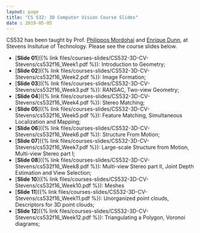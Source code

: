 ```yaml
---
layout: page
title: "CS 532: 3D Computer Vision Course Slides"
date : 2019-05-05
---
```


CS532 has been taught by Prof. [Philippos Mordohai](https://mordohai.github.io/) and [Enrique Dunn](https://www.cs.stevens.edu/~edunn/), at Stevens Insitutue of Technology. Please see the course slides below.

- [**Slide 01**]({% link files/courses-slides/CS532-3D-CV-Stevens/cs532f16_Week1.pdf %}): Introduction to Geometry;
- [**Slide 02**]({% link files/courses-slides/CS532-3D-CV-Stevens/cs532f16_Week2.pdf %}): Image Formation;
- [**Slide 03**]({% link files/courses-slides/CS532-3D-CV-Stevens/cs532f16_Week3.pdf %}): RANSAC, Two-view Geometry;
- [**Slide 04**]({% link files/courses-slides/CS532-3D-CV-Stevens/cs532f16_Week4.pdf %}): Stereo Matching;
- [**Slide 05**]({% link files/courses-slides/CS532-3D-CV-Stevens/cs532f16_Week5.pdf %}): Feature Matching, Simultaneous Localization and Mapping;
- [**Slide 06**]({% link files/courses-slides/CS532-3D-CV-Stevens/cs532f16_Week6.pdf %}): Structure From Motion;
- [**Slide 07**]({% link files/courses-slides/CS532-3D-CV-Stevens/cs532f16_Week7.pdf %}): Large-scale Structure from Motion, Multi-view Stereo part I;
- [**Slide 08**]({% link files/courses-slides/CS532-3D-CV-Stevens/cs532f16_Week8.pdf %}): Multi-view Stereo part II, Joint Depth Estimation and View Selection;
- [**Slide 10**]({% link files/courses-slides/CS532-3D-CV-Stevens/cs532f16_Week10.pdf %}): Meshes
- [**Slide 11**]({% link files/courses-slides/CS532-3D-CV-Stevens/cs532f16_Week11.pdf %}): Unorganized point clouds, Descriptors for 3D point clouds;
- [**Slide 12**]({% link files/courses-slides/CS532-3D-CV-Stevens/cs532f16_Week12.pdf %}): Triangulating a Polygon, Voronoi diagrams;
